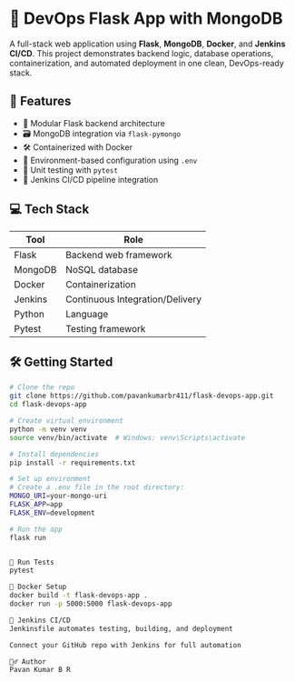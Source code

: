 # 🚀 DevOps Flask App with MongoDB

A full-stack web application using **Flask**, **MongoDB**, **Docker**, and **Jenkins CI/CD**. This project demonstrates backend logic, database operations, containerization, and automated deployment in one clean, DevOps-ready stack.

## 🌟 Features

- 🧩 Modular Flask backend architecture
- 🗃️ MongoDB integration via `flask-pymongo`
- 🛠️ Containerized with Docker
- 🔐 Environment-based configuration using `.env`
- 🧪 Unit testing with `pytest`
- 🔁 Jenkins CI/CD pipeline integration

## 💻 Tech Stack

| Tool          | Role                        |
|---------------|-----------------------------|
| Flask         | Backend web framework       |
| MongoDB       | NoSQL database              |
| Docker        | Containerization            |
| Jenkins       | Continuous Integration/Delivery |
| Python        | Language                    |
| Pytest        | Testing framework           |

## 🛠️ Getting Started

```bash
# Clone the repo
git clone https://github.com/pavankumarbr411/flask-devops-app.git
cd flask-devops-app

# Create virtual environment
python -m venv venv
source venv/bin/activate  # Windows: venv\Scripts\activate

# Install dependencies
pip install -r requirements.txt

# Set up environment
# Create a .env file in the root directory:
MONGO_URI=your-mongo-uri
FLASK_APP=app
FLASK_ENV=development

# Run the app
flask run


🧪 Run Tests
pytest

🐳 Docker Setup
docker build -t flask-devops-app .
docker run -p 5000:5000 flask-devops-app

🔁 Jenkins CI/CD
Jenkinsfile automates testing, building, and deployment

Connect your GitHub repo with Jenkins for full automation

🙋‍♂️ Author
Pavan Kumar B R 
